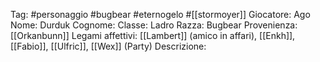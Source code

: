 Tag: #personaggio #bugbear #eternogelo #[[stormoyer]] 
Giocatore: Ago
Nome: Durduk
Cognome: 
Classe: Ladro
Razza: Bugbear
Provenienza: [[Orkanbunn]]
Legami affettivi: [[Lambert]] (amico in affari), [[Enkh]], [[Fabio]], [[Ulfric]], [[Wex]] (Party)
Descrizione: